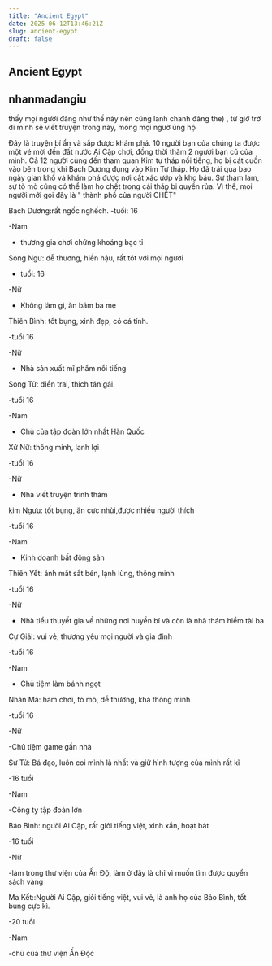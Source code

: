 ```yaml
---
title: "Ancient Egypt"
date: 2025-06-12T13:46:21Z
slug: ancient-egypt
draft: false
---
```


## Ancient Egypt

## nhanmadangiu

thấy mọi người đăng như thế này nên cũng lanh chanh đăng the) , từ giờ trở đi mình sẽ viết truyện trong này, mong mọi ngườ ủng hộ
 
 
Đây là truyện bí ẩn và sắp được khám phá. 10 người bạn của chúng ta được một vé mời đến đất nước Ai Cập chơi, đồng thời thăm 2 người bạn cũ của mình. Cả 12 người cùng đến tham quan Kim tự tháp nổi tiếng, họ bị cát cuồn vào bên trong khi Bạch Dương đụng vào Kim Tự tháp. Họ đã trải qua bao ngày gian khổ và khám phá được nơi cất xác ướp và kho báu. Sự tham lam, sự tò mò cũng có thể làm họ chết trong cái tháp bị quyền rủa. Vì thế, mọi người mới gọi đây là " thành phố của người CHẾT"

Bạch Dương:rất ngốc nghếch.
-tuổi: 16

-Nam

- thương gia chơi chứng khoáng bạc tỉ



Song Ngư: dễ thương, hiền hậu, rất tôt với mọi người

- tuổi: 16

-Nữ

- Không làm gì, ăn bám ba mẹ



Thiên Bình: tốt bụng, xinh đẹp, có cá tính.

-tuổi 16

-Nữ

- Nhà sản xuất mĩ phẩm nổi tiếng



Song Tử: điển trai, thích tán gái.

-tuổi 16

-Nam

- Chủ của tập đoàn lớn nhất Hàn Quốc



Xứ Nữ: thông minh, lanh lợi

-tuổi 16

-Nữ

- Nhà viết truyện trinh thám



kim Ngưu: tốt bụng, ăn cực nhùi,được nhiều người thích

-tuổi 16

-Nam

- Kinh doanh bất động sản



Thiên Yết: ánh mắt sắt bén, lạnh lùng, thông minh

-tuổi 16

-Nữ

- Nhà tiểu thuyết gia về những nơi huyền bí và còn là nhà thám hiểm tài ba



Cự Giải: vui vẻ, thương yêu mọi người và gia đình

-tuổi 16

-Nam

- Chủ tiệm làm bánh ngọt



Nhân Mã: ham chơi, tò mò, dễ thương, khá thông minh

-tuổi 16

-Nữ

-Chủ tiệm game gần nhà



Sư Tử: Bá đạo, luôn coi mình là nhất và giữ hình tượng của mình rất kĩ

-16 tuổi

-Nam

-Công ty tập đoàn lớn




Bảo Bình: người Ai Cập, rất giỏi tiếng việt, xinh xắn, hoạt bát

-16 tuổi

-Nữ

-làm trong thư viện của Ấn Độ, làm ở đây là chỉ vì muốn tìm được quyển sách vàng



Ma Kết::Người Ai Cập, giỏi tiếng việt, vui vẻ, là anh họ của Bảo Bình, tốt bụng cực kì.

-20 tuổi

-Nam

-chủ của thư viện Ấn Độc